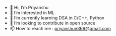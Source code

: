 - 👋 Hi, I’m Priyanshu
- 👀 I’m interested in ML
- 🌱 I’m currently learning DSA in C/C++, Python
- 💞️ I’m looking to contribute in open source
- 📫 How to reach me : priyanshue369@gmail.com

<!---
pks916/pks916 is a ✨ special ✨ repository because its `README.md` (this file) appears on your GitHub profile.
You can click the Preview link to take a look at your changes.
--->
